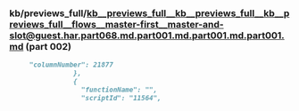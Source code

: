 ### kb/previews_full/kb__previews_full__kb__previews_full__kb__previews_full__flows__master-first__master-and-slot@guest.har.part068.md.part001.md.part001.md.part001.md (part 002)

```md
     "columnNumber": 21877
                },
                {
                  "functionName": "",
                  "scriptId": "11564",
                
```

```
